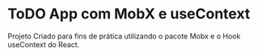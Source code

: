 # ToDO App com MobX e useContext
Projeto Criado para fins de prática utilizando o pacote Mobx e o Hook useContext do React.